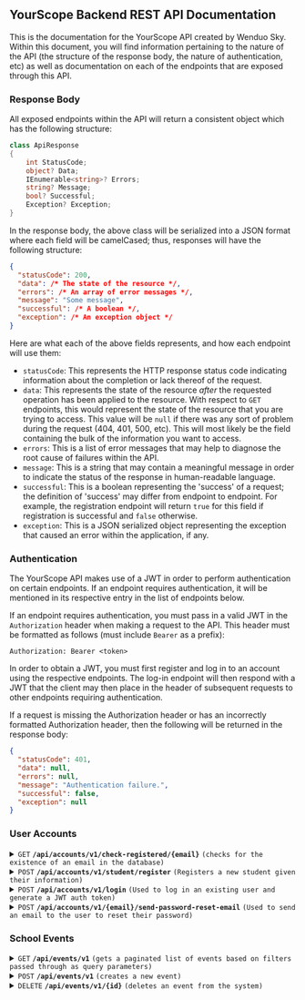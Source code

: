 ## YourScope Backend REST API Documentation
This is the documentation for the YourScope API created by Wenduo Sky. Within this document, you will find information pertaining to the nature of the API (the structure of the response body, the nature of authentication, etc) as well as documentation on each of the endpoints that are exposed through this API.

### Response Body

All exposed endpoints within the API will return a consistent object which has the following structure:

```csharp
class ApiResponse
{
    int StatusCode;
    object? Data;
    IEnumerable<string>? Errors;
    string? Message;
    bool? Successful;
    Exception? Exception;
}
```

In the response body, the above class will be serialized into a JSON format where each field will be camelCased; thus, responses will have the following structure:

```json
{
  "statusCode": 200,
  "data": /* The state of the resource */,
  "errors": /* An array of error messages */,
  "message": "Some message",
  "successful": /* A boolean */,
  "exception": /* An exception object */
}
```

Here are what each of the above fields represents, and how each endpoint will use them:

- `statusCode`: This represents the HTTP response status code indicating information about the completion or lack thereof of the request.
- `data`: This represents the state of the resource _after_ the requested operation has been applied to the resource. With respect to `GET` endpoints, this would represent the state of the resource that you are trying to access. This value will be `null` if there was any sort of problem during the request (404, 401, 500, etc). This will most likely be the field containing the bulk of the information you want to access.
- `errors`: This is a list of error messages that may help to diagnose the root cause of failures within the API.
- `message`: This is a string that may contain a meaningful message in order to indicate the status of the response in human-readable language.
- `successful`: This is a boolean representing the 'success' of a request; the definition of 'success' may differ from endpoint to endpoint. For example, the registration endpoint will return `true` for this field if registration is successful and `false` otherwise.
- `exception`: This is a JSON serialized object representing the exception that caused an error within the application, if any.

### Authentication

The YourScope API makes use of a JWT in order to perform authentication on certain endpoints. If an endpoint requires authentication, it will be mentioned in its respective entry in the list of endpoints below.

If an endpoint requires authentication, you must pass in a valid JWT in the `Authorization` header when making a request to the API. This header must be formatted as follows (must include `Bearer` as a prefix):

```http
Authorization: Bearer <token>
```

In order to obtain a JWT, you must first register and log in to an account using the respective endpoints. The log-in endpoint will then respond with a JWT that the client may then place in the header of subsequent requests to other endpoints requiring authentication.

If a request is missing the Authorization header or has an incorrectly formatted Authorization header, then the following will be returned in the response body:

```json
{
  "statusCode": 401,
  "data": null,
  "errors": null,
  "message": "Authentication failure.",
  "successful": false,
  "exception": null
}
```

### User Accounts

<details>
 <summary><code>GET</code> <code><b>/api/accounts/v1/check-registered/{email}</b></code> <code>(checks for the existence of an email in the database)</code></summary>

#### Parameters

> | Name      |  Type     | Data Type               | Description                                                           |
> |-----------|-----------|-------------------------|-----------------------------------------------------------------------|
> | email      |  required path parameter | string   | A path parameter representing the email to be searched for.  |

#### Responses

> | Status Code     | content-type                      | Data Value             | Success Value | Description |
> |-----------------|-----------------------------------|----------------------|---------------|-------------|
> | `200`         | `application/json;charset=UTF-8`        | `false`          | `null`                      |Response when email has not been registered yet.|
> | `200`         | `application/json;charset=UTF-8`        | `true`           | `null`                    |Response when email has already been registered.|
> | `404`         | `application/json;charset=UTF-8`                | `None`   | `null`                        |If the path parameter is not provided.|

#### Sample Response Body

Email not registered.

```json
{
  "statusCode": 200,
  "data": false,
  "errors": null,
  "message": null,
  "successful": null,
  "exception": null
}
```

Path parameter not provided.

```json
{
  "statusCode": 404,
  "data": null,
  "errors": null,
  "message": "The resource you are looking for does not exist.",
  "successful": null,
  "exception": null
}
```

</details>

<details>
 <summary><code>POST</code> <code><b>/api/accounts/v1/student/register</b></code> <code>(Registers a new student given their information)</code></summary>

##### Parameters

> | Name      |  Type     | Data Type               | Description                                                           |
> |-----------|-----------|-------------------------|-----------------------------------------------------------------------|
> | email      |  required in request body | string   | The user's email address.  |
> |firstName|required in the request body|string|The user's first name.|
> |middleName|optional in the request body|string|The user's middle name (if any).|
> |lastName|required in the request body|string|The user's last name.|
> |birthday|required in the request body|datetime|A datetime string representing the user's birthdate.|
> |affiliation|required in the request body|string|The user's affiliation (in the case of a student, represents the name of the school the student goes to).|
> |grade|required in the request body|integer between 8 and 13|The student's current grade.|
> |password|required in the request body|string|The user's password.|

#### Sample Request Body

```json
{
  "email": "john.doe@gmail.com",
  "firstName": "John",
  "middleName": "Powell",
  "lastName": "Doe",
  "birthday": "2023-06-28T03:41:44.973Z",
  "affiliation": "Stouffville District Secondary School",
  "grade": 11,
  "password": "bazinga"
}
```

```json
{
  "email": "jane.doe@gmail.com",
  "firstName": "Jane",
  "lastName": "Doe",
  "birthday": "2023-06-28T03:41:44.973Z",
  "affiliation": "Hogwarts School of Witchcraft and Wizardry",
  "grade": 9,
  "password": "AvaDakeDavRa"
}
```

#### Responses


> | Status Code | content-type | Data Value | Success Value | Errors Value | Description |
> |------------|-----------|-----------|----------|----------|-------|
> | 200 | application/json;charset=UTF-8 | `true` | `true` | `null` |The registration was successful and encountered no errors. |
> | 400 | application/json;charset=UTF-8 | `'{email} has already been registered!'` | `false` | `null` | If the passed-in email has already been registered. |
> | 400 | application/json;charset=UTF-8 | `null` | `false` | `<An array of error messages containing indicating missing parameters>` | If any required parameters are missing. |

#### Sample Response Body

Email already registered.

```json
{
  "statusCode": 400,
  "data": false,
  "errors": null,
  "message": "{email} has already been registered!",
  "successful": false,
  "exception": null
}
```

Missing required parameters.

```json
{
  "statusCode": 400,
  "data": null,
  "errors": [
    "The Email field is required.",
    "The Password field is required."
  ],
  "message": null,
  "successful": false,
  "exception": null
}
```

Registration successful.

```json
{
  "statusCode": 201,
  "data": true,
  "errors": null,
  "message": "User successfully registered.",
  "successful": true,
  "exception": null
}
```

</details>

<details>
 <summary><code>POST</code> <code><b>/api/accounts/v1/login</b></code> <code>(Used to log in an existing user and generate a JWT auth token)</code></summary>

#### Parameters

> | Name      |  Type     | Data Type               | Description                                                           |
> |-----------|-----------|-------------------------|-----------------------------------------------------------------------|
> | email      |  required in request body | string   | The user's email address.  |
> |password|required in the request body|string|The user's password.|

#### Sample Request Body

```json
{
  "email": "john.doe@gmail.com",
  "password": "bazinga"
}
```

#### Responses

> | Status Code | content-type | Data Value | Success Value | Errors Value | Message Value | Description |
> |------------|------------|------------|------------|------------|------------|------------|
> | `201`         | `application/json;charset=UTF-8`        | `JWT token`           | `true` | `null`                   | `null` | The login was successful and a JWT token is returned which is needed for future authentication.|
> | `401`         | `application/json;charset=UTF-8`        | `null` | `null` | `null` |  `'Incorrect email or password.'`                              |Either the passed-in email or the passed-in password was incorrect.|

### Sample Response Body
Successful login.

```json
{
  "statusCode": 201,
  "data": "<JWT>",
  "errors": null,
  "message": null,
  "successful": true,
  "exception": null
}
```

Incorrect credentials.

```json
{
  "statusCode": 401,
  "data": null,
  "errors": null,
  "message": "Incorrect email or password.",
  "successful": null,
  "exception": null
}
```

</details>

<details>
 <summary><code>POST</code> <code><b>/api/accounts/v1/{email}/send-password-reset-email</b></code> <code>(Used to send an email to the user to reset their password)</code></summary>

##### Parameters

> | Name      |  Type     | Data Type               | Description                                                           |
> |-----------|-----------|-------------------------|-----------------------------------------------------------------------|
> | email      |  required path parameter | string   | The user's email address.  |

##### Responses

> | Status Code | content-type | Data Value | Message Value | Description |
> |-----|-----|-----|-----|-----|
> | `201`         | `application/json;charset=UTF-8`        | `true`         | `null`                        |The email was sent successfully to the user's email address.|
> | `404`         | `application/json;charset=UTF-8`        | `null` | `'Email is not registered.'`                                |The provided email address is not registered under any account.|

#### Sample Response Body
Successful email sent.

```json
{
  "statusCode": 201,
  "data": true,
  "errors": null,
  "message": null,
  "successful": true,
  "exception": null
}
```

Email not registered.

```json
{
  "statusCode": 404,
  "data": null,
  "errors": null,
  "message": "Email is not registered.",
  "successful": false,
  "exception": null
}
```

</details>

### School Events

<details>
 <summary><code>GET</code> <code><b>/api/events/v1</b></code> <code>(gets a paginated list of events based on filters passed through as query parameters)</code></summary>

#### Parameters

> | Name      |  Type     | Data Type               | Description                                                           |
> |-----------|-----------|-------------------------|-----------------------------------------------------------------------|
> | userId      |  optional query parameter | int   | A query parameter representing the user ID of the user who created the event that is used for filtering.  |
> | schoolId      |  optional query parameter | int   | A query parameter representing the school ID of the school that the event belongs to.  |
> | offset     |  optional query parameter | int   | A query parameter representing the number of records to offset by.  |
> | count     |  optional query parameter | int   | A query parameter representing the upper limit on the number of records to be returned.  |

#### Responses

> | Status Code     | content-type                      | Data Value             | Success Value | Description |
> |-----------------|-----------------------------------|----------------------|---------------|-------------|
> | `200`         | `application/json;charset=UTF-8`        | `<A list of events that match the filters provided>`          | `true`                      |A successful call to the endpoint will return a list of filtered events based on the filters that the user has provided.|

#### Sample Response Body

```json
{
  "statusCode": 200,
  "data": [
    {
      "eventId": 4,
      "title": "string",
      "description": "string",
      "date": "2023-07-01T15:50:59.635",
      "location": "string",
      "userId": 8,
      "user": {
        "userId": 8,
        "email": "jasonsu894@gmail.com",
        "firstName": "Jason",
        "middleName": "string",
        "lastName": "Su",
        "birthday": "2023-06-14T22:05:32.011",
        "role": 0,
        "affiliation": "Wendat Village",
        "grade": 11
      },
      "schoolId": null,
      "school": null
    },
    {
      "eventId": 5,
      "title": "string",
      "description": "string",
      "date": "2023-07-01T13:56:56.191",
      "location": "string",
      "userId": 8,
      "user": {
        "userId": 8,
        "email": "jasonsu894@gmail.com",
        "firstName": "Jason",
        "middleName": "string",
        "lastName": "Su",
        "birthday": "2023-06-14T22:05:32.011",
        "role": 0,
        "affiliation": "Wendat Village",
        "grade": 11
      },
      "schoolId": null,
      "school": null
    }
  ],
  "errors": null,
  "message": null,
  "successful": true,
  "exception": null
}
```

</details>

<details>
 <summary><code>POST</code> <code><b>/api/events/v1</b></code> <code>(creates a new event)</code></summary>

#### Parameters

> | Name      |  Type     | Data Type               | Description                                                           |
> |-----------|-----------|-------------------------|-----------------------------------------------------------------------|
> | title      |  required body parameter | string   | The title of the event being created.  |
> | description      |  required body parameter | string   | A description of the event being created.  |
> | date     |  required body parameter | datetime   | The date when the event is being held.  |
> | location     |  required body parameter | string   | The location of the event. This could be an address or the name of a building for example.  |
> |userId | required body parameter | int   | The ID of the user creating the event.  |

#### Responses

> | Status Code | content-type | Data Value | Success Value | Errors Value | Description |
> |------------|-----------|-----------|----------|----------|-------|
> | `201` | application/json;charset=UTF-8 | `true` | `true` | `null` |The event was created with no errors. |
> | `404` | application/json;charset=UTF-8 | `null` | `false` | `null` | If the passed-in userId does not correspond to any existing user within the system. |
> | `400` | application/json;charset=UTF-8 | `null` | `false` | `<An array of error messages containing indicating missing parameters>` | If any required parameters are missing. |

#### Sample Response Body

Event created successfully.

```json
{
  "statusCode": 201,
  "data": true,
  "errors": null,
  "message": "Event successfully created!",
  "successful": true,
  "exception": null
}
```

If the userId provided does not match any existing users.

```json
{
  "statusCode": 404,
  "data": null,
  "errors": null,
  "message": "User with id 0 does not exist.",
  "successful": false,
  "exception": null
}
```

Missing required parameters.

```json
{
  "statusCode": 400,
  "data": null,
  "errors": [
    "The Location field is required."
  ],
  "message": null,
  "successful": false,
  "exception": null
}
```

</details>

<details>
 <summary><code>DELETE</code> <code><b>/api/events/v1/{id}</b></code> <code>(deletes an event from the system)</code></summary>

#### Parameters

> | Name      |  Type     | Data Type               | Description                                                           |
> |-----------|-----------|-------------------------|-----------------------------------------------------------------------|
> | `id`     |  required path parameter | int   | The ID of the event to be deleted.  |

#### Responses

> | Status Code | content-type | Data Value | Success Value | Errors Value | Description |
> |------------|-----------|-----------|----------|----------|-------|
> | `200` | application/json;charset=UTF-8 | `true` | `true` | `null` |The event was removed with no errors. |
> | `404` | application/json;charset=UTF-8 | `null` | `false` | `null` | If the passed in `id` does not correspond to any existing event within the system. |

#### Sample Response Body

Event deleted successfully.

```json
{
  "statusCode": 200,
  "data": true,
  "errors": null,
  "message": "Event successfully deleted.",
  "successful": true,
  "exception": null
}
```

If the `id` provided does not match any existing events.

```json
{
  "statusCode": 404,
  "data": null,
  "errors": null,
  "message": "Event with id 3 does not exist.",
  "successful": false,
  "exception": null
}
```

</details>
